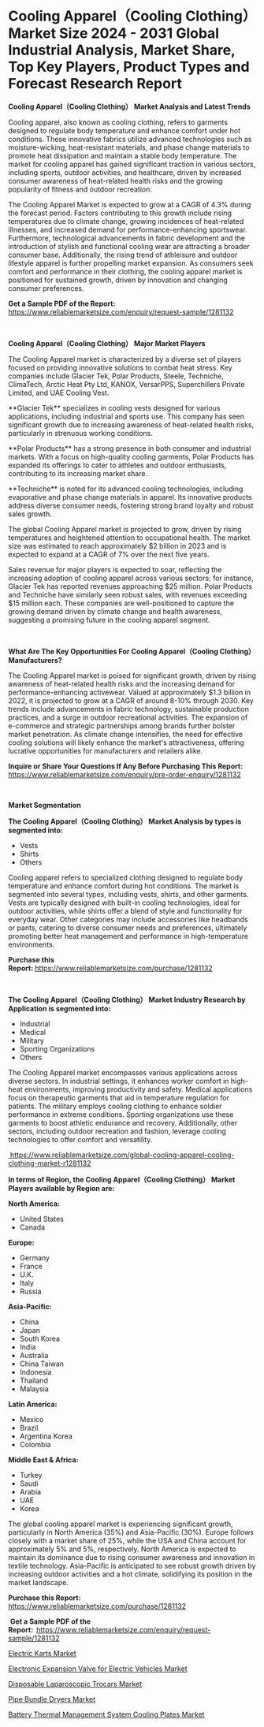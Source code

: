 <p><h1>Cooling Apparel（Cooling Clothing） Market Size 2024 - 2031 Global Industrial Analysis, Market Share, Top Key Players, Product Types and Forecast Research Report</h1></p><p><strong>Cooling Apparel（Cooling Clothing） Market Analysis and Latest Trends</strong></p>
<p><p>Cooling apparel, also known as cooling clothing, refers to garments designed to regulate body temperature and enhance comfort under hot conditions. These innovative fabrics utilize advanced technologies such as moisture-wicking, heat-resistant materials, and phase change materials to promote heat dissipation and maintain a stable body temperature. The market for cooling apparel has gained significant traction in various sectors, including sports, outdoor activities, and healthcare, driven by increased consumer awareness of heat-related health risks and the growing popularity of fitness and outdoor recreation.</p><p>The Cooling Apparel Market is expected to grow at a CAGR of 4.3% during the forecast period. Factors contributing to this growth include rising temperatures due to climate change, growing incidences of heat-related illnesses, and increased demand for performance-enhancing sportswear. Furthermore, technological advancements in fabric development and the introduction of stylish and functional cooling wear are attracting a broader consumer base. Additionally, the rising trend of athleisure and outdoor lifestyle apparel is further propelling market expansion. As consumers seek comfort and performance in their clothing, the cooling apparel market is positioned for sustained growth, driven by innovation and changing consumer preferences.</p></p>
<p><strong>Get a Sample PDF of the Report:&nbsp;</strong> <a href="https://www.reliablemarketsize.com/enquiry/request-sample/1281132?utm_campaign=1176&utm_medium=2&utm_source=Github&utm_content=ia&utm_term=03102024&utm_id=cooling-apparelcooling-clothing">https://www.reliablemarketsize.com/enquiry/request-sample/1281132</a></p>
<p>&nbsp;</p>
<p><strong>Cooling Apparel（Cooling Clothing） Major Market Players</strong></p>
<p><p>The Cooling Apparel market is characterized by a diverse set of players focused on providing innovative solutions to combat heat stress. Key companies include Glacier Tek, Polar Products, Steele, Techniche, ClimaTech, Arctic Heat Pty Ltd, KANOX, VersarPPS, Superchillers Private Limited, and UAE Cooling Vest.</p><p>**Glacier Tek** specializes in cooling vests designed for various applications, including industrial and sports use. This company has seen significant growth due to increasing awareness of heat-related health risks, particularly in strenuous working conditions.</p><p>**Polar Products** has a strong presence in both consumer and industrial markets. With a focus on high-quality cooling garments, Polar Products has expanded its offerings to cater to athletes and outdoor enthusiasts, contributing to its increasing market share.</p><p>**Techniche** is noted for its advanced cooling technologies, including evaporative and phase change materials in apparel. Its innovative products address diverse consumer needs, fostering strong brand loyalty and robust sales growth.</p><p>The global Cooling Apparel market is projected to grow, driven by rising temperatures and heightened attention to occupational health. The market size was estimated to reach approximately $2 billion in 2023 and is expected to expand at a CAGR of 7% over the next five years.</p><p>Sales revenue for major players is expected to soar, reflecting the increasing adoption of cooling apparel across various sectors; for instance, Glacier Tek has reported revenues approaching $25 million. Polar Products and Techniche have similarly seen robust sales, with revenues exceeding $15 million each. These companies are well-positioned to capture the growing demand driven by climate change and health awareness, suggesting a promising future in the cooling apparel segment.</p></p>
<p>&nbsp;</p>
<p><strong>What Are The Key Opportunities For Cooling Apparel（Cooling Clothing） Manufacturers?</strong></p>
<p><p>The Cooling Apparel market is poised for significant growth, driven by rising awareness of heat-related health risks and the increasing demand for performance-enhancing activewear. Valued at approximately $1.3 billion in 2022, it is projected to grow at a CAGR of around 8-10% through 2030. Key trends include advancements in fabric technology, sustainable production practices, and a surge in outdoor recreational activities. The expansion of e-commerce and strategic partnerships among brands further bolster market penetration. As climate change intensifies, the need for effective cooling solutions will likely enhance the market's attractiveness, offering lucrative opportunities for manufacturers and retailers alike.</p></p>
<p><strong>Inquire or Share Your Questions If Any Before Purchasing This Report:</strong> <a href="https://www.reliablemarketsize.com/enquiry/pre-order-enquiry/1281132?utm_campaign=1176&utm_medium=2&utm_source=Github&utm_content=ia&utm_term=03102024&utm_id=cooling-apparelcooling-clothing">https://www.reliablemarketsize.com/enquiry/pre-order-enquiry/1281132</a></p>
<p>&nbsp;</p>
<p><strong>Market Segmentation</strong></p>
<p><strong>The Cooling Apparel（Cooling Clothing） Market Analysis by types is segmented into:</strong></p>
<p><ul><li>Vests</li><li>Shirts</li><li>Others</li></ul></p>
<p><p>Cooling apparel refers to specialized clothing designed to regulate body temperature and enhance comfort during hot conditions. The market is segmented into several types, including vests, shirts, and other garments. Vests are typically designed with built-in cooling technologies, ideal for outdoor activities, while shirts offer a blend of style and functionality for everyday wear. Other categories may include accessories like headbands or pants, catering to diverse consumer needs and preferences, ultimately promoting better heat management and performance in high-temperature environments.</p></p>
<p><strong>Purchase this Report:&nbsp;</strong><a href="https://www.reliablemarketsize.com/purchase/1281132?utm_campaign=1176&utm_medium=2&utm_source=Github&utm_content=ia&utm_term=03102024&utm_id=cooling-apparelcooling-clothing">https://www.reliablemarketsize.com/purchase/1281132</a></p>
<p>&nbsp;</p>
<p><strong>The Cooling Apparel（Cooling Clothing） Market Industry Research by Application is segmented into:</strong></p>
<p><ul><li>Industrial</li><li>Medical</li><li>Military</li><li>Sporting Organizations</li><li>Others</li></ul></p>
<p><p>The Cooling Apparel market encompasses various applications across diverse sectors. In industrial settings, it enhances worker comfort in high-heat environments, improving productivity and safety. Medical applications focus on therapeutic garments that aid in temperature regulation for patients. The military employs cooling clothing to enhance soldier performance in extreme conditions. Sporting organizations use these garments to boost athletic endurance and recovery. Additionally, other sectors, including outdoor recreation and fashion, leverage cooling technologies to offer comfort and versatility.</p></p>
<p><a href="https://www.reliablemarketsize.com/global-cooling-apparel-cooling-clothing-market-r1281132?utm_campaign=1176&utm_medium=2&utm_source=Github&utm_content=ia&utm_term=03102024&utm_id=cooling-apparelcooling-clothing">&nbsp;https://www.reliablemarketsize.com/global-cooling-apparel-cooling-clothing-market-r1281132</a></p>
<p><strong>In terms of Region, the Cooling Apparel（Cooling Clothing） Market Players available by Region are:</strong></p>
<p>
    <p> <strong> North America: </strong>
        <ul>
            <li>United States</li>
            <li>Canada</li>
        </ul>
        </p> 
    <p> <strong> Europe: </strong>
        <ul>
            <li>Germany</li>
            <li>France</li>
            <li>U.K.</li>
            <li>Italy</li>
            <li>Russia</li>
        </ul>
        </p> 
    <p> <strong> Asia-Pacific: </strong>
        <ul>
            <li>China</li>
            <li>Japan</li>
            <li>South Korea</li>
            <li>India</li>
            <li>Australia</li>
            <li>China Taiwan</li>
            <li>Indonesia</li>
            <li>Thailand</li>
            <li>Malaysia</li>
        </ul>
        </p> 
    <p> <strong> Latin America: </strong>
        <ul>
            <li>Mexico</li>
            <li>Brazil</li>
            <li>Argentina Korea</li>
            <li>Colombia</li>
        </ul>
        </p> 
    <p> <strong> Middle East & Africa: </strong>
        <ul>
            <li>Turkey</li>
            <li>Saudi</li>
            <li>Arabia</li>
            <li>UAE</li>
            <li>Korea</li>
        </ul>
    </p>
    </p>
<p><p>The global cooling apparel market is experiencing significant growth, particularly in North America (35%) and Asia-Pacific (30%). Europe follows closely with a market share of 25%, while the USA and China account for approximately 5% and 5%, respectively. North America is expected to maintain its dominance due to rising consumer awareness and innovation in textile technology. Asia-Pacific is anticipated to see robust growth driven by increasing outdoor activities and a hot climate, solidifying its position in the market landscape.</p></p>
<p><strong>Purchase this Report: </strong><a href="https://www.reliablemarketsize.com/purchase/1281132?utm_campaign=1176&utm_medium=2&utm_source=Github&utm_content=ia&utm_term=03102024&utm_id=cooling-apparelcooling-clothing">https://www.reliablemarketsize.com/purchase/1281132</a></p>
<p>&nbsp;<strong>Get a Sample PDF of the Report:&nbsp;&nbsp;</strong><a href="https://www.reliablemarketsize.com/enquiry/request-sample/1281132?utm_campaign=1176&utm_medium=2&utm_source=Github&utm_content=ia&utm_term=03102024&utm_id=cooling-apparelcooling-clothing">https://www.reliablemarketsize.com/enquiry/request-sample/1281132</a></p>
<p><strong></strong></p>
<p><p><a href="https://www.linkedin.com/pulse/electric-karts-market-size-share-growth-analysis-type-application-4kj6f?trackingId=pYiYZjoaQKuy3ITPnR2zeQ%3D%3D&utm_campaign=1176&utm_medium=2&utm_source=Github&utm_content=ia&utm_term=03102024&utm_id=cooling-apparelcooling-clothing">Electric Karts Market</a></p><p><a href="https://issuu.com/reportprime-2/docs/electronic-expansion-valve-for-elec_15c4c92f904f03?utm_campaign=1176&utm_medium=2&utm_source=Github&utm_content=ia&utm_term=03102024&utm_id=cooling-apparelcooling-clothing">Electronic Expansion Valve for Electric Vehicles Market</a></p><p><a href="https://www.linkedin.com/pulse/global-disposable-laparoscopic-trocars-market-status-pvspc?trackingId=l9SAaIDZQdq%2BWkDj3%2FQUjQ%3D%3D&utm_campaign=1176&utm_medium=2&utm_source=Github&utm_content=ia&utm_term=03102024&utm_id=cooling-apparelcooling-clothing">Disposable Laparoscopic Trocars Market</a></p><p><a href="https://github.com/RickHolmes3/Market-Research-Report-List-6/blob/main/pipe-bundle-dryers-market.md?utm_campaign=1176&utm_medium=2&utm_source=Github&utm_content=ia&utm_term=03102024&utm_id=cooling-apparelcooling-clothing">Pipe Bundle Dryers Market</a></p><p><a href="https://issuu.com/reportprime-2/docs/battery-thermal-management-system-c_56d9fd3b767233?utm_campaign=1176&utm_medium=2&utm_source=Github&utm_content=ia&utm_term=03102024&utm_id=cooling-apparelcooling-clothing">Battery Thermal Management System Cooling Plates Market</a></p></p>